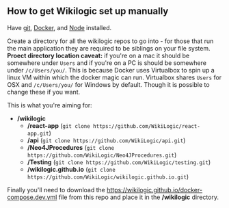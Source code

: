 ## How to get Wikilogic set up manually

Have [git](https://git-scm.com/downloads), [Docker](https://www.docker.com/community-edition), and [Node](https://nodejs.org) installed.

Create a directory for all the wikilogic repos to go into - for those that run the main application they are required to be siblings on your file system. **Proect directory location caveat:** if you're on a mac it should be somewhere under `Users` and if you're on a PC is should be somewhere under `/c/Users/you/`. This is because Docker uses Virtualbox to spin up a linux VM within which the docker magic can run. Virtualbox shares `Users` for OSX and `/c/Users/you/` for Windows by default. Though it is possible to change these if you want. 

This is what you're aiming for:

 - **/wikilogic**
    - **/react-app** (`git clone https://github.com/WikiLogic/react-app.git`)
    - **/api** (`git clone https://github.com/WikiLogic/api.git`)
    - **/Neo4JProcedures** (`git clone https://github.com/WikiLogic/Neo4JProcedures.git`)
    - **/Testing** (`git clone https://github.com/WikiLogic/testing.git`)
    - **/wikilogic.github.io** (`git clone https://github.com/WikiLogic/wikilogic.github.io.git`)

Finally you'll need to download the https://wikilogic.github.io/docker-compose.dev.yml file from this repo and place it in the **/wikilogic** directory.